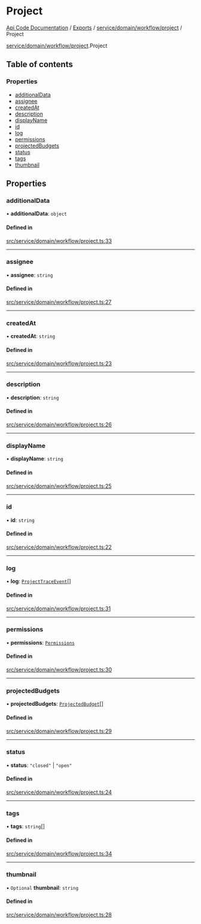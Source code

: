 # Project
 
[Api Code Documentation](../README.md) / [Exports](../modules.md) / [service/domain/workflow/project](../modules/service_domain_workflow_project.md) / Project

[service/domain/workflow/project](../modules/service_domain_workflow_project.md).Project

## Table of contents

### Properties

- [additionalData](service_domain_workflow_project.Project.md#additionaldata)
- [assignee](service_domain_workflow_project.Project.md#assignee)
- [createdAt](service_domain_workflow_project.Project.md#createdat)
- [description](service_domain_workflow_project.Project.md#description)
- [displayName](service_domain_workflow_project.Project.md#displayname)
- [id](service_domain_workflow_project.Project.md#id)
- [log](service_domain_workflow_project.Project.md#log)
- [permissions](service_domain_workflow_project.Project.md#permissions)
- [projectedBudgets](service_domain_workflow_project.Project.md#projectedbudgets)
- [status](service_domain_workflow_project.Project.md#status)
- [tags](service_domain_workflow_project.Project.md#tags)
- [thumbnail](service_domain_workflow_project.Project.md#thumbnail)

## Properties

### additionalData

• **additionalData**: `object`

#### Defined in

[src/service/domain/workflow/project.ts:33](https://github.com/openkfw/TruBudget/blob/086d599/api/src/service/domain/workflow/project.ts#L33)

___

### assignee

• **assignee**: `string`

#### Defined in

[src/service/domain/workflow/project.ts:27](https://github.com/openkfw/TruBudget/blob/086d599/api/src/service/domain/workflow/project.ts#L27)

___

### createdAt

• **createdAt**: `string`

#### Defined in

[src/service/domain/workflow/project.ts:23](https://github.com/openkfw/TruBudget/blob/086d599/api/src/service/domain/workflow/project.ts#L23)

___

### description

• **description**: `string`

#### Defined in

[src/service/domain/workflow/project.ts:26](https://github.com/openkfw/TruBudget/blob/086d599/api/src/service/domain/workflow/project.ts#L26)

___

### displayName

• **displayName**: `string`

#### Defined in

[src/service/domain/workflow/project.ts:25](https://github.com/openkfw/TruBudget/blob/086d599/api/src/service/domain/workflow/project.ts#L25)

___

### id

• **id**: `string`

#### Defined in

[src/service/domain/workflow/project.ts:22](https://github.com/openkfw/TruBudget/blob/086d599/api/src/service/domain/workflow/project.ts#L22)

___

### log

• **log**: [`ProjectTraceEvent`](service_domain_workflow_project_trace_event.ProjectTraceEvent.md)[]

#### Defined in

[src/service/domain/workflow/project.ts:31](https://github.com/openkfw/TruBudget/blob/086d599/api/src/service/domain/workflow/project.ts#L31)

___

### permissions

• **permissions**: [`Permissions`](../modules/service_domain_permissions.md#permissions)

#### Defined in

[src/service/domain/workflow/project.ts:30](https://github.com/openkfw/TruBudget/blob/086d599/api/src/service/domain/workflow/project.ts#L30)

___

### projectedBudgets

• **projectedBudgets**: [`ProjectedBudget`](service_domain_workflow_projected_budget.ProjectedBudget.md)[]

#### Defined in

[src/service/domain/workflow/project.ts:29](https://github.com/openkfw/TruBudget/blob/086d599/api/src/service/domain/workflow/project.ts#L29)

___

### status

• **status**: ``"closed"`` \| ``"open"``

#### Defined in

[src/service/domain/workflow/project.ts:24](https://github.com/openkfw/TruBudget/blob/086d599/api/src/service/domain/workflow/project.ts#L24)

___

### tags

• **tags**: `string`[]

#### Defined in

[src/service/domain/workflow/project.ts:34](https://github.com/openkfw/TruBudget/blob/086d599/api/src/service/domain/workflow/project.ts#L34)

___

### thumbnail

• `Optional` **thumbnail**: `string`

#### Defined in

[src/service/domain/workflow/project.ts:28](https://github.com/openkfw/TruBudget/blob/086d599/api/src/service/domain/workflow/project.ts#L28)
